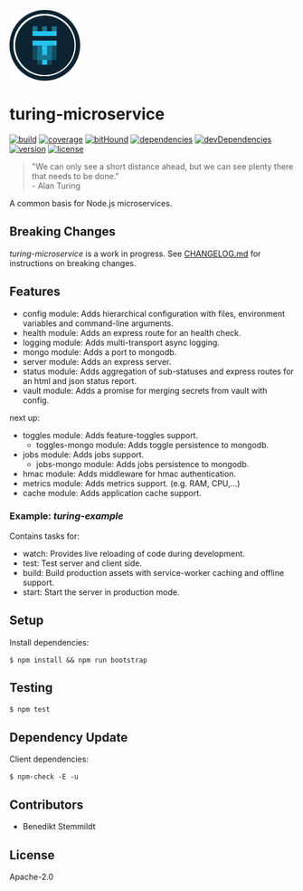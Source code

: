 ![turing-microservice](doc/img/logo.png)

# turing-microservice

[![build](https://travis-ci.org/otto-de/turing-microservice.svg)](https://travis-ci.org/otto-de/turing-microservice)
[![coverage](https://coveralls.io/repos/otto-de/turing-microservice/badge.svg?branch=master&service=github)](https://coveralls.io/github/otto-de/turing-microservice?branch=master)
[![bitHound](https://www.bithound.io/github/otto-de/turing-microservice/badges/score.svg)](https://www.bithound.io/github/otto-de/turing-microservice)
[![dependencies](https://img.shields.io/david/otto-de/turing-microservice.svg)](https://david-dm.org/otto-de/turing-microservice)
[![devDependencies](https://img.shields.io/david/dev/otto-de/turing-microservice.svg)](https://david-dm.org/otto-de/turing-microservice#info=devDependencies)
[![version](https://img.shields.io/npm/v/turing-microservice.svg)](https://www.npmjs.com/package/turing-microservice)
[![license](https://img.shields.io/npm/l/turing-microservice.svg)](./LICENSE)

> "We can only see a short distance ahead, but we can see plenty there that needs to be done."<br/>- Alan Turing

A common basis for Node.js microservices.

## Breaking Changes

_turing-microservice_ is a work in progress. See [CHANGELOG.md](./CHANGELOG.md) for instructions on breaking changes.

## Features

- config module: Adds hierarchical configuration with files, environment variables and command-line arguments.
- health module: Adds an express route for an health check.
- logging module: Adds multi-transport async logging.
- mongo module: Adds a port to mongodb.
- server module: Adds an express server.
- status module: Adds aggregation of sub-statuses and express routes for an html and json status report.
- vault module: Adds a promise for merging secrets from vault with config.

next up:
- toggles module: Adds feature-toggles support.
  - toggles-mongo module: Adds toggle persistence to mongodb.
- jobs module: Adds jobs support.
  - jobs-mongo module: Adds jobs persistence to mongodb.
- hmac module: Adds middleware for hmac authentication.
- metrics module: Adds metrics support. (e.g. RAM, CPU,...)
- cache module: Adds application cache support.

### Example: _turing-example_

Contains tasks for:
- watch: Provides live reloading of code during development.
- test: Test server and client side.
- build: Build production assets with service-worker caching and offline support.
- start: Start the server in production mode.

## Setup

Install dependencies:

    $ npm install && npm run bootstrap

## Testing

    $ npm test

## Dependency Update

Client dependencies:

    $ npm-check -E -u

## Contributors

- Benedikt Stemmildt

## License

Apache-2.0
